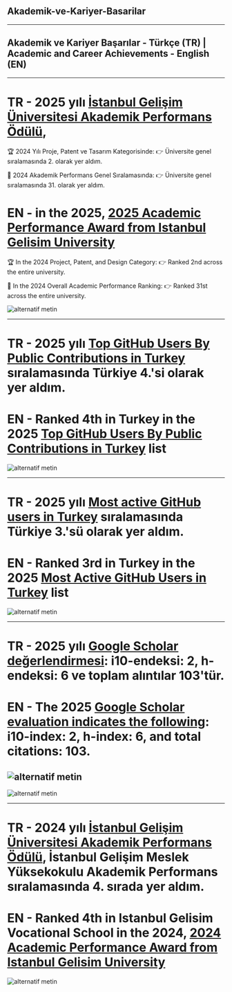 ## Akademik-ve-Kariyer-Basarilar

---

## Akademik ve Kariyer Başarılar - Türkçe (TR) | Academic and Career Achievements - English (EN)

---

# TR - 2025 yılı [İstanbul Gelişim Üniversitesi Akademik Performans Ödülü](https://gelisim.edu.tr/tr/gelisim-haber-istanbul-gelisim-universitesi-nde-akademik-performans-odulleri-sahiplerini-buldu), 

🏆 2024 Yılı Proje, Patent ve Tasarım Kategorisinde:
👉 Üniversite genel sıralamasında 2. olarak yer aldım.

🏅 2024 Akademik Performans Genel Sıralamasında:
👉 Üniversite genel sıralamasında 31. olarak yer aldım.

# EN - in the 2025, [2025 Academic Performance Award from Istanbul Gelisim University](https://gelisim.edu.tr/en/gelisim-news-academic-performance-awards-find-its-owners-at-istanbul-gelisim-university)

🏆 In the 2024 Project, Patent, and Design Category:
👉 Ranked 2nd across the entire university.

🏅 In the 2024 Overall Academic Performance Ranking:
👉 Ranked 31st across the entire university.

![alternatif metin](https://github.com/acetinkaya/Akademik-ve-Kariyer-Basarilar/blob/main/igu-myo-4.jpeg)

---

# TR - 2025 yılı [Top GitHub Users By Public Contributions in Turkey](https://github.com/gayanvoice/top-github-users/blob/main/markdown/public_contributions/turkey.md) sıralamasında Türkiye 4.'si olarak yer aldım.
# EN - Ranked 4th in Turkey in the 2025 [Top GitHub Users By Public Contributions in Turkey](https://github.com/gayanvoice/top-github-users/blob/main/markdown/public_contributions/turkey.md) list      

![alternatif metin](https://github.com/acetinkaya/Akademik-ve-Kariyer-Basarilar/blob/main/GitHubTopUsers.jpeg)

---

# TR - 2025 yılı [Most active GitHub users in Turkey](https://committers.top/turkey ) sıralamasında Türkiye 3.'sü olarak yer aldım.
# EN - Ranked 3rd in Turkey in the 2025 [Most Active GitHub Users in Turkey](https://committers.top/turkey) list

![alternatif metin](https://github.com/acetinkaya/Akademik-ve-Kariyer-Basarilar/blob/main/MostActiveGithub.jpeg)

---

# TR - 2025 yılı [Google Scholar değerlendirmesi](https://scholar.google.com/citations?user=XSEW-NcAAAAJ): i10-endeksi: 2, h-endeksi: 6 ve toplam alıntılar	103'tür. 
# EN - The 2025 [Google Scholar evaluation indicates the following](https://scholar.google.com/citations?user=XSEW-NcAAAAJ): i10-index: 2, h-index: 6, and total citations: 103.

![alternatif metin](https://github.com/acetinkaya/Akademik-ve-Kariyer-Basarilar/blob/main/GoogleScholar100.png)
-
![alternatif metin](https://github.com/acetinkaya/Akademik-ve-Kariyer-Basarilar/blob/main/GoogleScholar_Alicetinkaya4.png) 

---

# TR - 2024 yılı [İstanbul Gelişim Üniversitesi Akademik Performans Ödülü](https://gelisim.edu.tr/tr/gelisim-haber-akademik-performans-odulleri-sahiplerini-buldu-igunun-ilk-5i-aciklandi ), İstanbul Gelişim Meslek Yüksekokulu Akademik Performans sıralamasında 4. sırada yer aldım.
# EN - Ranked 4th in Istanbul Gelisim Vocational School in the 2024, [2024 Academic Performance Award from Istanbul Gelisim University](https://gelisim.edu.tr/en/gelisim-news-academic-performance-awards-found-their-winners-igus-top-5-has-been-announced)

![alternatif metin](https://github.com/acetinkaya/Akademik-ve-Kariyer-Basarilar/blob/main/igu-myo-4.jpeg)
